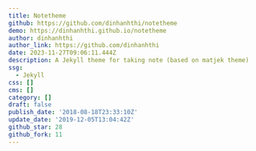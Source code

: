 ```yaml
---
title: Notetheme
github: https://github.com/dinhanhthi/notetheme
demo: https://dinhanhthi.github.io/notetheme
author: dinhanhthi
author_link: https://github.com/dinhanhthi
date: 2023-11-27T09:06:11.444Z
description: A Jekyll theme for taking note (based on matjek theme)
ssg:
  - Jekyll
css: []
cms: []
category: []
draft: false
publish_date: '2018-08-18T23:33:10Z'
update_date: '2019-12-05T13:04:42Z'
github_star: 28
github_fork: 11
---
```

